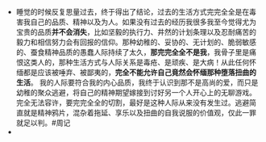 - 睡觉的时候反复思量过去，终于得出了结论，过去的生活方式完完全全是在毒害我自己的品质、精神以及为人。如果没有过去的经历我很多我至今觉得尤为宝贵的品质**并不会消失**，比如坚毅的执行力、井然的计划条理以及忍耐痛苦的毅力和相信努力会有回报的信仰。那种幼稚的、妥协的、无计划的、脆弱敏感的、蚕食精神品质的愚蠢人际持续了太久，**那完完全全不是我**，我骨子里是痛恨这类人的，那种生活方式与人际关系是毒疮、是顽疾、是大病！从此任何怀缅都是应该被唾弃、被鄙夷的，**完全不能允许自己竟然会怀缅那种堕落扭曲的生活**。 我的人际要符合我的内心品质，我终于认识到那不是高尚的爱，而只是幼稚的聚众逃避，将自己的精神期望嫁接到讨好另一个人开心上的无聊游戏。完全无法容许，要完完全全的切割，最好是这种人际从来没有发生过。逃避简直就是精神鸦片，混杂着拖延、享乐以及扭曲的自我说服的价值观，仅此一罪就足以判。#周记
-